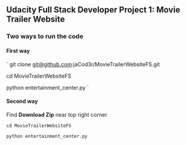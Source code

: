 ## Udacity Full Stack Developer Project 1: Movie Trailer Website


### Two ways to run the code

#### First way
` git clone git@github.com:jaCod3r/MovieTrailerWebsiteFS.git 
 
 cd MovieTrailerWebsiteFS
 
 python entertainment_center.py `


#### Second way
Find **Download Zip** near top right corner

` cd MovieTrailerWebsiteFS `

` python entertainment_center.py `
